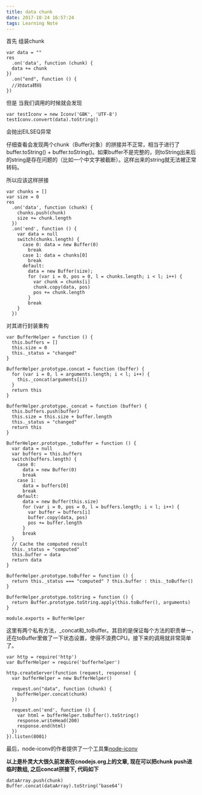 ```yaml
---
title: data chunk
date: 2017-10-24 16:57:24
tags: Learning Note
---
```


首先 组装chunk

```nodejs
var data = ""  
res  
  .on('data', function (chunk) {  
  data += chunk  
})  
  .on("end", function () {  
  //对data转码  
}) 
```
但是 当我们调用的时候就会发现
```nodejs
var testIconv = new Iconv('GBK', 'UTF-8')   
testIconv.convert(data).toString()  
```
会抛出EILSEQ异常

仔细查看会发现两个chunk（Buffer对象）的拼接并不正常，相当于进行了buffer.toString() + buffer.toString()。如果buffer不是完整的，则toString出来后的string是存在问题的（比如一个中文字被截断）。这样出来的string就无法被正常转码。

所以应该这样拼接
```nodejs
var chunks = []
var size = 0
res
  .on('data', function (chunk) {  
    chunks.push(chunk)
    size += chunk.length
  })
  .on('end', function () {  
    var data = null
    switch(chunks.length) {  
      case 0: data = new Buffer(0)
        break
      case 1: data = chunks[0]
        break
      default:  
        data = new Buffer(size);  
        for (var i = 0, pos = 0, l = chunks.length; i < l; i++) {  
          var chunk = chunks[i] 
          chunk.copy(data, pos)
          pos += chunk.length
        }  
        break
    }  
  })
```

对其进行封装重构

```nodejs
var BufferHelper = function () {
  this.buffers = []
  this.size = 0
  this._status = "changed"
}

BufferHelper.prototype.concat = function (buffer) {
  for (var i = 0, l = arguments.length; i < l; i++) {
    this._concat(arguments[i])
  }
  return this
}

BufferHelper.prototype._concat = function (buffer) {
  this.buffers.push(buffer)
  this.size = this.size + buffer.length
  this._status = "changed"
  return this
}

BufferHelper.prototype._toBuffer = function () {
  var data = null
  var buffers = this.buffers
  switch(buffers.length) {
    case 0:
      data = new Buffer(0)
      break
    case 1:
      data = buffers[0]
      break
    default:
      data = new Buffer(this.size)
      for (var i = 0, pos = 0, l = buffers.length; i < l; i++) {
        var buffer = buffers[i]
        buffer.copy(data, pos)
        pos += buffer.length
      }
      break
  }
  // Cache the computed result
  this._status = "computed"
  this.buffer = data
  return data
}

BufferHelper.prototype.toBuffer = function () {
  return this._status === "computed" ? this.buffer : this._toBuffer()
}

BufferHelper.prototype.toString = function () {
  return Buffer.prototype.toString.apply(this.toBuffer(), arguments)
}

module.exports = BufferHelper
```
这里有两个私有方法，_concat和_toBuffer。其目的是保证每个方法的职责单一，还在toBuffer里做了一下状态设置，使得不浪费CPU。接下来的调用就非常简单了。

```nodejs
var http = require('http')
var BufferHelper = require('bufferhelper')

http.createServer(function (request, response) {
  var bufferHelper = new BufferHelper()

  request.on("data", function (chunk) {
    bufferHelper.concat(chunk)
  })

  request.on('end', function () {
    var html = bufferHelper.toBuffer().toString()
    response.writeHead(200)
    response.end(html)
  })
}).listen(8001)
```

最后，node-iconv的作者提供了一个工具集[node-iconv](https://github.com/bnoordhuis/node-buffertools)

**以上是朴灵大大很久前发表在cnodejs.org上的文章, 现在可以把chunk push进临时数组, 之后concat拼接下, 代码如下**
```nodejs
dataArray.push(chunk)
Buffer.concat(dataArray).toString(‘base64’)
```